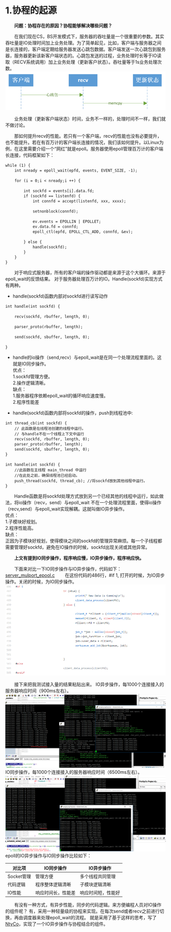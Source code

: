# 1.协程的起源

&emsp;&emsp;**问题：协程存在的原因？协程能够解决哪些问题？**

&emsp;&emsp;在我们现在CS，BS开发模式下，服务器的吞吐量是一个很重要的参数。其实吞吐量是IO处理时间加上业务处理。为了简单起见，比如，客户端与服务器之间是长连接的，客户端定期给服务器发送心跳包数据。客户端发送一次心跳包到服务器，服务器更新该新客户端状态的。心跳包发送的过程，业务处理时长等于IO读取（RECV系统调用）加上业务处理（更新客户状态）。吞吐量等于1s业务处理次数。
![处理流程](../image/1_0.png)

&emsp;&emsp;业务处理（更新客户端状态）时间，业务不一样的，处理时间不一样，我们就不做讨论。  

&emsp;&emsp;那如何提升recv的性能。若只有一个客户端，recv的性能也没有必要提升，也不能提升。若在有百万计的客户端长连接的情况，我们该如何提升。以Linux为例，在这里需要介绍一个“网红”就是epoll。服务器使用epoll管理百万计的客户端长连接，代码框架如下：
```
while (1) {
    int nready = epoll_wait(epfd, events, EVENT_SIZE, -1);

    for (i = 0;i < nready;i ++) {

        int sockfd = events[i].data.fd;
        if (sockfd == listenfd) {
            int connfd = accept(listenfd, xxx, xxxx);
            
            setnonblock(connfd);

            ev.events = EPOLLIN | EPOLLET;
            ev.data.fd = connfd;
            epoll_ctl(epfd, EPOLL_CTL_ADD, connfd, &ev);

        } else {
            handle(sockfd);
        }
    }
}
```  
&emsp;&emsp;对于响应式服务器，所有的客户端的操作驱动都是来源于这个大循环。来源于epoll_wait的反馈结果。
对于服务器处理百万计的IO。Handle(sockfd)实现方式有两种。

* handle(sockfd)函数内部对sockfd进行读写动作   

```
int handle(int sockfd) {

    recv(sockfd, rbuffer, length, 0);
    
    parser_proto(rbuffer, length);

    send(sockfd, sbuffer, length, 0);
    
}
```
* handle的io操作（send,recv）与epoll_wait是在同一个处理流程里面的。这就是IO同步操作。  
优点：  
1.sockfd管理方便。  
2.操作逻辑清晰。  
缺点：  
1.服务器程序依赖epoll_wait的循环响应速度慢。  
2.程序性能差  

* handle(sockfd)函数内部将sockfd的操作，push到线程池中:  

```  
int thread_cb(int sockfd) {
    // 此函数是在线程池创建的线程中运行。
    // 与handle不在一个线程上下文中运行
    recv(sockfd, rbuffer, length, 0);
    parser_proto(rbuffer, length);
    send(sockfd, sbuffer, length, 0);
}

int handle(int sockfd) {
    //此函数在主线程 main_thread 中运行
    //在此处之前，确保线程池已经启动。
    push_thread(sockfd, thread_cb); //将sockfd放到其他线程中运行。
}
```

&emsp;&emsp;Handle函数是将sockfd处理方式放到另一个已经其他的线程中运行，如此做法，将io操作（recv，send）与epoll_wait 不在一个处理流程里面，使得io操作（recv,send）与epoll_wait实现解耦。这就叫做IO异步操作。  
优点：  
1.子模块好规划。  
2.程序性能高。  
缺点：  
正因为子模块好规划，使得模块之间的sockfd的管理异常麻烦。每一个子线程都需要管理好sockfd，避免在IO操作的时候，sockfd出现关闭或其他异常。

&emsp;&emsp;**上文有提到IO同步操作，程序响应慢，IO异步操作，程序响应快。**

&emsp;&emsp;下面来对比一下IO同步操作与IO异步操作，代码如下：
[server_mulport_epool.c](https://github.com/wangbojing/c1000k_test/blob/master/server_mulport_epoll.c)
&emsp;&emsp;在这份代码的486行，#if 1, 打开的时候，为IO异步操作。关闭的时候，为IO同步操作。
![git](../image/1_2.png)

&emsp;&emsp;接下来把我测试接入量的结果粘贴出来。
IO异步操作，每1000个连接接入的服务器响应时间（900ms左右）。
![git](../image/1_3.png)
IO同步操作，每1000个连接接入的服务器响应时间（6500ms左右）。
![git](../image/1_4.png)
epoll的IO异步操作与IO同步操作比较如下：  

   对比项    |   IO同步操作       |  IO异步操作
------------ | ------------------ | -----------------
Socket管理   |      管理方便      | 多个线程共同管理
 代码逻辑    |  程序整体逻辑清晰  | 子模块逻辑清晰
 IO性能      | 响应时间长，性能差 | 响应时间短，性能好

&emsp;&emsp;有没有一种方式，有异步性能，同步的代码逻辑。来方便编程人员对IO操作的组件呢？ 有，采用一种轻量级的协程来实现。在每次send或者recv之前进行切换，再由调度器来处理epoll_wait的流程。
就是采用了基于这样的思考，写了[NtyCo](https://github.com/wangbojing/NtyCo)，实现了一个IO异步操作与协程结合的组件。

